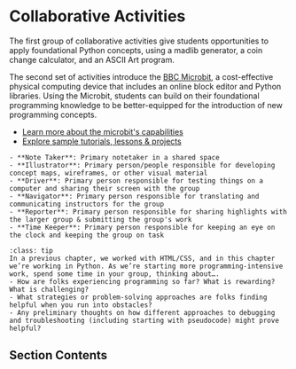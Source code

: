 # Collaborative Activities 

The first group of collaborative activities give students opportunities to apply foundational Python concepts, using a madlib generator, a coin change calculator, and an ASCII Art program.

The second set of activities introduce the [BBC Microbit](https://microbit.org/), a cost-effective physical computing device that includes an online block editor and Python libraries. Using the Microbit, students can build on their foundational programming knowledge to be better-equipped for the introduction of new programming concepts. 
- [Learn more about the microbit's capabilities](https://microbit.org/new-microbit/)
- [Explore sample tutorials, lessons & projects](https://microbit.org/projects/make-it-code-it/)

```{admonition} Group Roles 
- **Note Taker**: Primary notetaker in a shared space
- **Illustrator**: Primary person/people responsible for developing concept maps, wireframes, or other visual material
- **Driver**: Primary person responsible for testing things on a computer and sharing their screen with the group 
- **Navigator**: Primary person responsible for translating and communicating instructors for the group 
- **Reporter**: Primary person responsible for sharing highlights with the larger group & submitting the group's work 
- **Time Keeper**: Primary person responsible for keeping an eye on the clock and keeping the group on task 
```

```{admonition} Discuss
:class: tip
In a previous chapter, we worked with HTML/CSS, and in this chapter we’re working in Python. As we’re starting more programming-intensive work, spend some time in your group, thinking about….
- How are folks experiencing programming so far? What is rewarding? What is challenging?
- What strategies or problem-solving approaches are folks finding helpful when you run into obstacles?
- Any preliminary thoughts on how different approaches to debugging and troubleshooting (including starting with pseudocode) might prove helpful?
```

## Section Contents 

```{tableofcontents}
```
